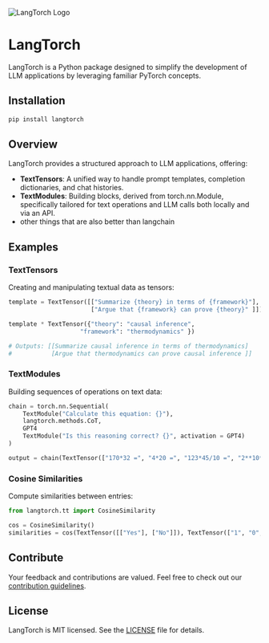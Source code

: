 ![LangTorch Logo](langtorch_logo.png) 
# LangTorch

LangTorch is a Python package designed to simplify the development of LLM applications by leveraging familiar PyTorch concepts.

## Installation

```bash
pip install langtorch
```

## Overview

LangTorch provides a structured approach to LLM applications, offering:

- **TextTensors**: A unified way to handle prompt templates, completion dictionaries, and chat histories.
- **TextModules**: Building blocks, derived from torch.nn.Module, specifically tailored for text operations and LLM calls both locally and via an API.
- other things that are also better than langchain
## Examples

### TextTensors

Creating and manipulating textual data as tensors:

```python
template = TextTensor([["Summarize {theory} in terms of {framework}"],
                       ["Argue that {framework} can prove {theory}" ]])

template * TextTensor({"theory": "causal inference", 
                    "framework": "thermodynamics" })

# Outputs: [[Summarize causal inference in terms of thermodynamics]
#           [Argue that thermodynamics can prove causal inference ]] 
```

### TextModules

Building sequences of operations on text data:

```python
chain = torch.nn.Sequential(
    TextModule("Calculate this equation: {}"),
    langtorch.methods.CoT,
    GPT4
    TextModule("Is this reasoning correct? {}", activation = GPT4)
)

output = chain(TextTensor(["170*32 =", "4*20 =", "123*45/10 =", "2**10*5 ="]))
```

### Cosine Similarities

Compute similarities between entries:

```python
from langtorch.tt import CosineSimilarity

cos = CosineSimilarity()
similarities = cos(TextTensor([["Yes"], ["No"]]), TextTensor(["1", "0", "Noo", "Yees"]))
```

## Contribute

Your feedback and contributions are valued. Feel free to check out our [contribution guidelines](#).

## License

LangTorch is MIT licensed. See the [LICENSE](#) file for details.
